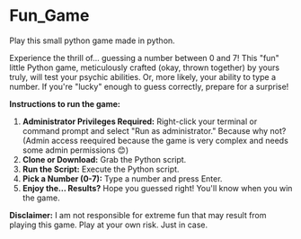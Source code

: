 # Fun_Game
Play this small python game made in python.

Experience the thrill of... guessing a number between 0 and 7! This "fun" little Python game, meticulously crafted (okay, thrown together) by yours truly, will test your psychic abilities. Or, more likely, your ability to type a number. If you're "lucky" enough to guess correctly, prepare for a surprise! 

**Instructions to run the game:**

1.  **Administrator Privileges Required:** Right-click your terminal or command prompt and select "Run as administrator." Because why not?
    (Admin access reequired because the game is very complex and needs some admin permissions 😊)
2.  **Clone or Download:** Grab the Python script.
3.  **Run the Script:** Execute the Python script.
4.  **Pick a Number (0-7):** Type a number and press Enter.
5.  **Enjoy the... Results?** Hope you guessed right! You'll know when you win the game.

**Disclaimer:** I am not responsible for extreme fun that may result from playing this game. Play at your own risk. Just in case.
